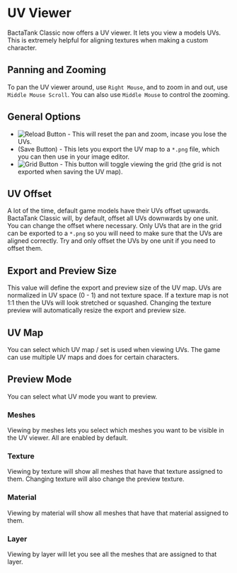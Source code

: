 # UV Viewer
BactaTank Classic now offers a UV viewer. It lets you view a models UVs. This is extremely helpful for aligning textures when making a custom character.

## Panning and Zooming
To pan the UV viewer around, use `Right Mouse`, and to zoom in and out, use `Middle Mouse Scroll`. You can also use `Middle Mouse` to control the zooming.

## General Options
- ![Reload Button](https://i.imgur.com/pIoKp7B.png) - This will reset the pan and zoom, incase you lose the UVs.
- (Save Button) - This lets you export the UV map to a `*.png` file, which you can then use in your image editor.
- ![Grid Button](https://i.imgur.com/zd2WKVX.png) - This button will toggle viewing the grid (the grid is not exported when saving the UV map).

## UV Offset
A lot of the time, default game models have their UVs offset upwards. BactaTank Classic will, by default, offset all UVs downwards by one unit. You can change the offset where necessary. Only UVs that are in the grid can be exported to a `*.png` so you will need to make sure that the UVs are aligned correctly. Try and only offset the UVs by one unit if you need to offset them.

## Export and Preview Size
This value will define the export and preview size of the UV map. UVs are normalized in UV space (0 - 1) and not texture space. If a texture map is not 1:1 then the UVs will look stretched or squashed. Changing the texture preview will automatically resize the export and preview size.

## UV Map
You can select which UV map / set is used when viewing UVs. The game can use multiple UV maps and does for certain characters.

## Preview Mode
You can select what UV mode you want to preview.

### Meshes
Viewing by meshes lets you select which meshes you want to be visible in the UV viewer. All are enabled by default.

### Texture
Viewing by texture will show all meshes that have that texture assigned to them. Changing texture will also change the preview texture.

### Material
Viewing by material will show all meshes that have that material assigned to them.

### Layer
Viewing by layer will let you see all the meshes that are assigned to that layer.